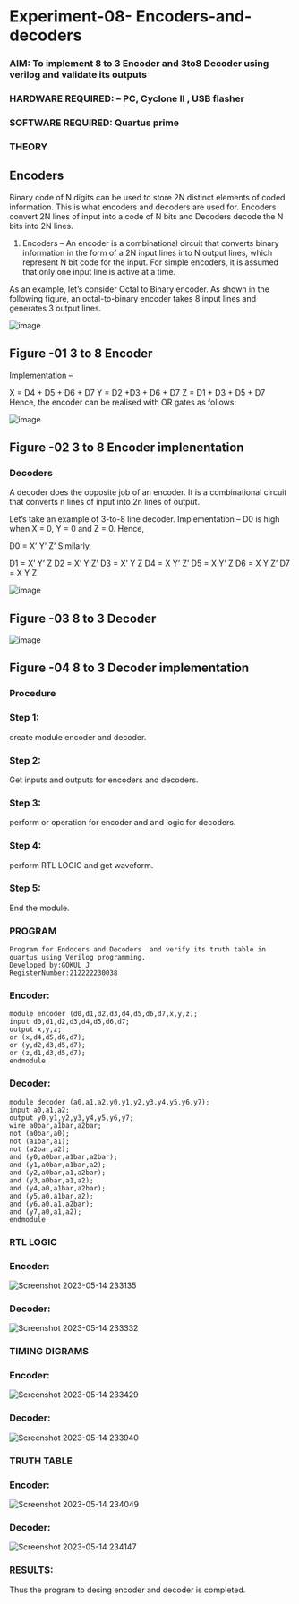 # Experiment-08- Encoders-and-decoders 
### AIM: To implement 8 to 3 Encoder and  3to8 Decoder using verilog and validate its outputs
### HARDWARE REQUIRED:  – PC, Cyclone II , USB flasher
### SOFTWARE REQUIRED:   Quartus prime
### THEORY 

## Encoders
Binary code of N digits can be used to store 2N distinct elements of coded information. This is what encoders and decoders are used for. Encoders convert 2N lines of input into a code of N bits and Decoders decode the N bits into 2N lines.

1. Encoders –
An encoder is a combinational circuit that converts binary information in the form of a 2N input lines into N output lines, which represent N bit code for the input. For simple encoders, it is assumed that only one input line is active at a time.

As an example, let’s consider Octal to Binary encoder. As shown in the following figure, an octal-to-binary encoder takes 8 input lines and generates 3 output lines.

![image](https://user-images.githubusercontent.com/36288975/171543588-bc0746df-a173-4b35-989e-5fb7d385fe8a.png)
## Figure -01 3 to 8 Encoder 


Implementation –

X = D4 + D5 + D6 + D7
Y = D2 +D3 + D6 + D7
Z = D1 + D3 + D5 + D7 
Hence, the encoder can be realised with OR gates as follows:


![image](https://user-images.githubusercontent.com/36288975/171543740-68403b82-aa93-4c98-9343-f32b14885a2e.png)
## Figure -02 3 to 8 Encoder implenentation 

 ### Decoders 
A decoder does the opposite job of an encoder. It is a combinational circuit that converts n lines of input into 2n lines of output.

Let’s take an example of 3-to-8 line decoder.
Implementation –
D0 is high when X = 0, Y = 0 and Z = 0. Hence,

D0 = X’ Y’ Z’ 
Similarly,

D1 = X’ Y’ Z
D2 = X’ Y Z’
D3 = X’ Y Z
D4 = X Y’ Z’
D5 = X Y’ Z
D6 = X Y Z’
D7 = X Y Z 


![image](https://user-images.githubusercontent.com/36288975/171543978-ee2d0671-2846-40a1-8705-507fd6287a49.png)
## Figure -03 8 to 3 Decoder 



![image](https://user-images.githubusercontent.com/36288975/171543866-5a6eace6-8683-49d7-9c4f-a7cb30ec3035.png)
## Figure -04 8 to 3 Decoder implementation 

### Procedure
### Step 1: 
create module encoder and decoder.

### Step 2: 
Get inputs and outputs for encoders and decoders.

### Step 3: 
perform or operation for encoder and and logic for decoders.

### Step 4: 
perform RTL LOGIC and get waveform.

### Step 5: 
End the module.



### PROGRAM 
```
Program for Endocers and Decoders  and verify its truth table in quartus using Verilog programming.
Developed by:GOKUL J 
RegisterNumber:212222230038 
```
### Encoder:
```
module encoder (d0,d1,d2,d3,d4,d5,d6,d7,x,y,z);
input d0,d1,d2,d3,d4,d5,d6,d7;
output x,y,z;
or (x,d4,d5,d6,d7);
or (y,d2,d3,d5,d7);
or (z,d1,d3,d5,d7);
endmodule
```

### Decoder:
```
module decoder (a0,a1,a2,y0,y1,y2,y3,y4,y5,y6,y7);
input a0,a1,a2;
output y0,y1,y2,y3,y4,y5,y6,y7;
wire a0bar,a1bar,a2bar;
not (a0bar,a0);
not (a1bar,a1);
not (a2bar,a2);
and (y0,a0bar,a1bar,a2bar);
and (y1,a0bar,a1bar,a2);
and (y2,a0bar,a1,a2bar);
and (y3,a0bar,a1,a2);
and (y4,a0,a1bar,a2bar);
and (y5,a0,a1bar,a2);
and (y6,a0,a1,a2bar);
and (y7,a0,a1,a2);
endmodule
```

### RTL LOGIC  
### Encoder:
![Screenshot 2023-05-14 233135](https://github.com/Gokul0117/Experiment-08-Encoders-and-decoders-/assets/121165938/4ea06922-da7c-499e-a13d-26852ed340f7)

### Decoder:
![Screenshot 2023-05-14 233332](https://github.com/Gokul0117/Experiment-08-Encoders-and-decoders-/assets/121165938/aa2851d3-e96f-439a-892c-e7bb68997655)


### TIMING DIGRAMS  
### Encoder:
![Screenshot 2023-05-14 233429](https://github.com/Gokul0117/Experiment-08-Encoders-and-decoders-/assets/121165938/bfa453b2-109a-4e6c-b948-b9cff99d9aea)

### Decoder:
![Screenshot 2023-05-14 233940](https://github.com/Gokul0117/Experiment-08-Encoders-and-decoders-/assets/121165938/a59867e7-2a92-4861-93ff-430f480a372c)

### TRUTH TABLE 
### Encoder:
![Screenshot 2023-05-14 234049](https://github.com/Gokul0117/Experiment-08-Encoders-and-decoders-/assets/121165938/23381e88-0ae5-459c-9b2f-e569e3aa7824)
### Decoder:
![Screenshot 2023-05-14 234147](https://github.com/Gokul0117/Experiment-08-Encoders-and-decoders-/assets/121165938/73bcd837-1c0c-4eb6-9347-b4f328cfe68d)

### RESULTS:
Thus the program to desing encoder and decoder is completed.
